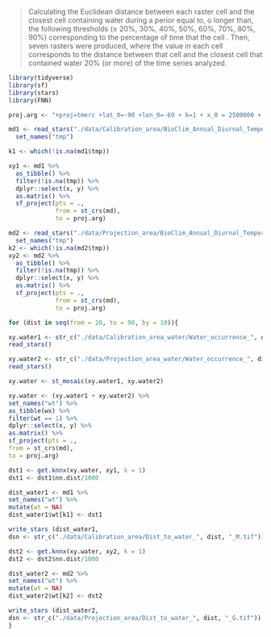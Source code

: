 >Calculating the Euclidean distance between each raster cell and the closest cell containing water during a perior equal to, o longer than, the following thresholds ($\geqslant$ 20%, 30%, 40%, 50%, 60%, 70%, 80%, 90%) corresponding to the percentage of time that the cell . Then, seven rasters were produced, where the value in each cell corresponds to the distance between that cell and the closest cell that contained water 20% (or more) of the time series analyzed.   

``` r
library(tidyverse)
library(sf)
library(stars)
library(FNN)

proj.arg <- "+proj=tmerc +lat_0=-90 +lon_0=-69 + k=1 + x_0 = 2500000 + y_0 = 0 +ellps = GRS80 + units = m + no_defs"

md1 <- read_stars("./data/Calibration_area/BioClim_Annual_Diurnal_Temperature_Range_M.tif") %>%
  set_names("tmp")

k1 <- which(!is.na(md1$tmp))

xy1 <- md1 %>%
  as_tibble() %>%
  filter(!is.na(tmp)) %>%
  dplyr::select(x, y) %>%
  as.matrix() %>%
  sf_project(pts = .,
             from = st_crs(md),
             to = proj.arg)

md2 <- read_stars("./data/Projection_area/BioClim_Annual_Diurnal_Temperature_Range_G.tif") %>%
  set_names("tmp")
k2 <- which(!is.na(md2$tmp))
xy2 <- md2 %>%
  as_tibble() %>%
  filter(!is.na(tmp)) %>%
  dplyr::select(x, y) %>%
  as.matrix() %>%
  sf_project(pts = .,
             from = st_crs(md),
             to = proj.arg)

for (dist in seq(from = 20, to = 90, by = 10)){

xy.water1 <- str_c("./data/Calibration_area_water/Water_occurrence_", dist, "_M.tif") %>%
read_stars()

xy.water2 <- str_c("./data/Projection_area_water/Water_occurrence_", dist, "_G.tif") %>%
read_stars()

xy.water <- st_mosaic(xy.water1, xy.water2)

xy.water <- (xy.water1 + xy.water2) %>%
set_names("wt") %>%
as_tibble(wx) %>%
filter(wt == 1) %>%
dplyr::select(x, y) %>%
as.matrix() %>%
sf_project(pts = .,
from = st_crs(md),
to = proj.arg)

dst1 <- get.knnx(xy.water, xy1, k = 1)
dst1 <- dst1$nn.dist/1000

dist_water1 <- md1 %>%
set_names("wt") %>%
mutate(wt = NA)
dist_water1$wt[k1] <- dst1

write_stars (dist_water1,
dsn <- str_c("./data/Calibration_area/Dist_to_water_", dist, "_M.tif"))

dst2 <- get.knnx(xy.water, xy2, k = 1)
dst2 <- dst2$nn.dist/1000

dist_water2 <- md2 %>%
set_names("wt") %>%
mutate(wt = NA)
dist_water2$wt[k2] <- dst2

write_stars (dist_water2,
dsn <- str_c("./data/Projection_area/Dist_to_water_", dist, "_G.tif"))
}
